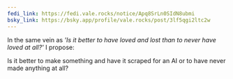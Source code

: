 ```yaml
---
fedi_link: https://fedi.vale.rocks/notice/Apq8SrLn0SIdN8ubmi
bsky_link: https://bsky.app/profile/vale.rocks/post/3lf5qgi2ltc2w
---
```


In the same vein as _'Is it better to have loved and lost than to never have loved at all?'_ I propose:

Is it better to make something and have it scraped for an AI or to have never made anything at all?
